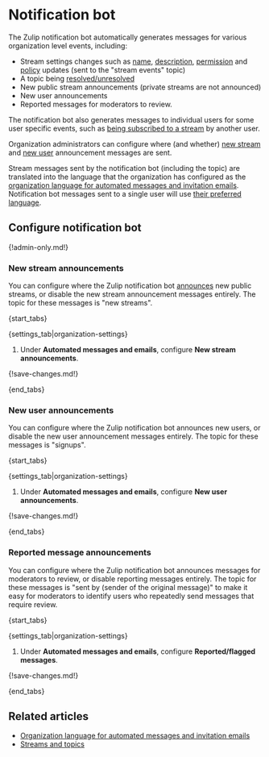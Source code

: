 # Notification bot

The Zulip notification bot automatically generates messages for
various organization level events, including:

* Stream settings changes such as [name](/help/rename-a-stream),
  [description](/help/change-the-stream-description),
  [permission](/help/stream-permissions) and
  [policy](/help/stream-sending-policy) updates (sent to the
  "stream events" topic)
* A topic being [resolved/unresolved](/help/resolve-a-topic)
* New public stream announcements (private streams are not announced)
* New user announcements
* Reported messages for moderators to review.

The notification bot also generates messages to individual users
for some user specific events, such as [being subscribed to a
stream][add-users-to-stream] by another user.

Organization administrators can configure where (and whether)
[new stream](#new-stream-announcements) and
[new user](#new-user-announcements) announcement messages are sent.

Stream messages sent by the notification bot (including the topic)
are translated into the language that the organization has configured
as the [organization language for automated messages and invitation
emails][org-lang]. Notification bot messages sent to a single user will
use [their preferred language](/help/change-your-language).

## Configure notification bot

{!admin-only.md!}

### New stream announcements

You can configure where the Zulip notification bot
[announces][new-stream-options] new public streams, or disable the new
stream announcement messages entirely. The topic for these messages
is "new streams".

{start_tabs}

{settings_tab|organization-settings}

1. Under **Automated messages and emails**, configure **New stream
   announcements**.

{!save-changes.md!}

{end_tabs}

### New user announcements

You can configure where the Zulip notification bot announces new users,
or disable the new user announcement messages entirely. The topic for
these messages is "signups".

{start_tabs}

{settings_tab|organization-settings}

1. Under **Automated messages and emails**, configure **New user
   announcements**.

{!save-changes.md!}

{end_tabs}

### Reported message announcements

You can configure where the Zulip notification bot announces messages
for moderators to review, or disable reporting messages entirely.
The topic for these messages is "sent by (sender of the original message)"
to make it easy for moderators to identify users who repeatedly send
messages that require review.

{start_tabs}

{settings_tab|organization-settings}

1. Under **Automated messages and emails**, configure **Reported/flagged
   messages**.

{!save-changes.md!}

{end_tabs}

## Related articles

* [Organization language for automated messages and invitation emails][org-lang]
* [Streams and topics](/help/streams-and-topics)

[add-users-to-stream]: /help/add-or-remove-users-from-a-stream#add-users-to-a-stream
[api-create-user]: https://zulip.com/api/create-user
[new-stream-options]: /help/create-a-stream#stream-options
[org-lang]: /help/change-the-default-language-for-your-organization
